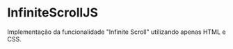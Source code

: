 # InfiniteScrollJS

Implementação da funcionalidade "Infinite Scroll" utilizando apenas HTML e CSS.
